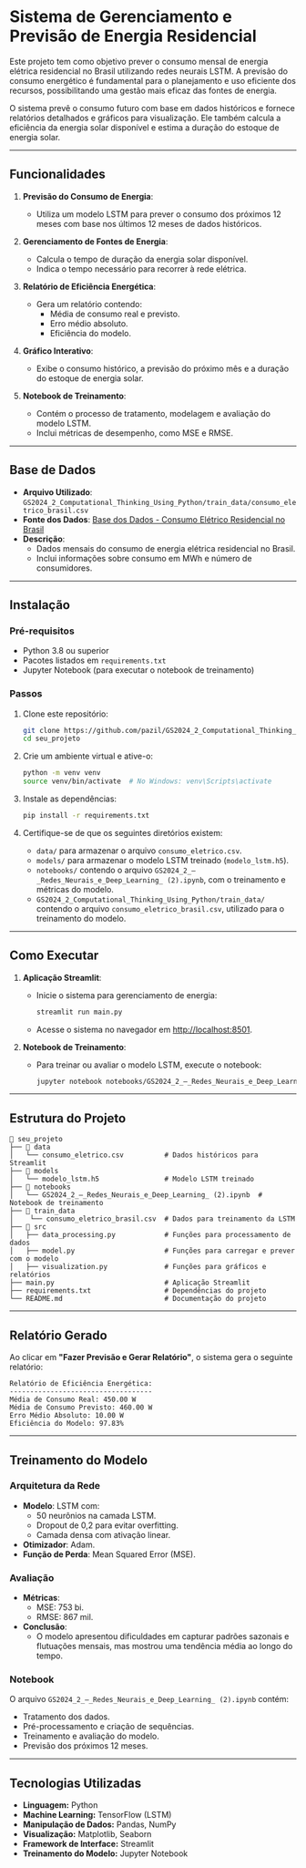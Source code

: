 # **Sistema de Gerenciamento e Previsão de Energia Residencial**

Este projeto tem como objetivo prever o consumo mensal de energia elétrica residencial no Brasil utilizando redes neurais LSTM. A previsão do consumo energético é fundamental para o planejamento e uso eficiente dos recursos, possibilitando uma gestão mais eficaz das fontes de energia.

O sistema prevê o consumo futuro com base em dados históricos e fornece relatórios detalhados e gráficos para visualização. Ele também calcula a eficiência da energia solar disponível e estima a duração do estoque de energia solar.

---

## **Funcionalidades**

1. **Previsão do Consumo de Energia**:
   - Utiliza um modelo LSTM para prever o consumo dos próximos 12 meses com base nos últimos 12 meses de dados históricos.

2. **Gerenciamento de Fontes de Energia**:
   - Calcula o tempo de duração da energia solar disponível.
   - Indica o tempo necessário para recorrer à rede elétrica.

3. **Relatório de Eficiência Energética**:
   - Gera um relatório contendo:
     - Média de consumo real e previsto.
     - Erro médio absoluto.
     - Eficiência do modelo.

4. **Gráfico Interativo**:
   - Exibe o consumo histórico, a previsão do próximo mês e a duração do estoque de energia solar.

5. **Notebook de Treinamento**:
   - Contém o processo de tratamento, modelagem e avaliação do modelo LSTM.
   - Inclui métricas de desempenho, como MSE e RMSE.

---

## **Base de Dados**

- **Arquivo Utilizado**: `GS2024_2_Computational_Thinking_Using_Python/train_data/consumo_eletrico_brasil.csv`
- **Fonte dos Dados**: [Base dos Dados - Consumo Elétrico Residencial no Brasil](https://basedosdados.org/dataset/3e31e540-81ba-4665-9e72-3f81c176adad?table=b955feef-1649-428b-ba46-bc891d2facc2)
- **Descrição**:
  - Dados mensais do consumo de energia elétrica residencial no Brasil.
  - Inclui informações sobre consumo em MWh e número de consumidores.

---

## **Instalação**

### **Pré-requisitos**
- Python 3.8 ou superior
- Pacotes listados em `requirements.txt`
- Jupyter Notebook (para executar o notebook de treinamento)

### **Passos**

1. Clone este repositório:
   ```bash
   git clone https://github.com/pazil/GS2024_2_Computational_Thinking_Using_Python.git
   cd seu_projeto
   ```

2. Crie um ambiente virtual e ative-o:
   ```bash
   python -m venv venv
   source venv/bin/activate  # No Windows: venv\Scripts\activate
   ```

3. Instale as dependências:
   ```bash
   pip install -r requirements.txt
   ```

4. Certifique-se de que os seguintes diretórios existem:
   - `data/` para armazenar o arquivo `consumo_eletrico.csv`.
   - `models/` para armazenar o modelo LSTM treinado (`modelo_lstm.h5`).
   - `notebooks/` contendo o arquivo `GS2024_2_–_Redes_Neurais_e_Deep_Learning_ (2).ipynb`, com o treinamento e métricas do modelo.
   - `GS2024_2_Computational_Thinking_Using_Python/train_data/` contendo o arquivo `consumo_eletrico_brasil.csv`, utilizado para o treinamento do modelo.

---

## **Como Executar**

1. **Aplicação Streamlit**:
   - Inicie o sistema para gerenciamento de energia:
     ```bash
     streamlit run main.py
     ```
   - Acesse o sistema no navegador em [http://localhost:8501](http://localhost:8501).

2. **Notebook de Treinamento**:
   - Para treinar ou avaliar o modelo LSTM, execute o notebook:
     ```bash
     jupyter notebook notebooks/GS2024_2_–_Redes_Neurais_e_Deep_Learning_ (2).ipynb
     ```

---

## **Estrutura do Projeto**

```plaintext
📁 seu_projeto
├── 📁 data
│   └── consumo_eletrico.csv          # Dados históricos para Streamlit
├── 📁 models
│   └── modelo_lstm.h5                # Modelo LSTM treinado
├── 📁 notebooks
│   └── GS2024_2_–_Redes_Neurais_e_Deep_Learning_ (2).ipynb  # Notebook de treinamento
├── 📁 train_data
│    └── consumo_eletrico_brasil.csv  # Dados para treinamento da LSTM
├── 📁 src
│   ├── data_processing.py            # Funções para processamento de dados
│   ├── model.py                      # Funções para carregar e prever com o modelo
│   ├── visualization.py              # Funções para gráficos e relatórios
├── main.py                           # Aplicação Streamlit
├── requirements.txt                  # Dependências do projeto
└── README.md                         # Documentação do projeto
```

---

## **Relatório Gerado**

Ao clicar em **"Fazer Previsão e Gerar Relatório"**, o sistema gera o seguinte relatório:

```plaintext
Relatório de Eficiência Energética:
-----------------------------------
Média de Consumo Real: 450.00 W
Média de Consumo Previsto: 460.00 W
Erro Médio Absoluto: 10.00 W
Eficiência do Modelo: 97.83%
```

---

## **Treinamento do Modelo**

### **Arquitetura da Rede**
- **Modelo**: LSTM com:
  - 50 neurônios na camada LSTM.
  - Dropout de 0,2 para evitar overfitting.
  - Camada densa com ativação linear.
- **Otimizador**: Adam.
- **Função de Perda**: Mean Squared Error (MSE).

### **Avaliação**
- **Métricas**:
  - MSE: 753 bi.
  - RMSE: 867 mil.
- **Conclusão**:
  - O modelo apresentou dificuldades em capturar padrões sazonais e flutuações mensais, mas mostrou uma tendência média ao longo do tempo.

### **Notebook**
O arquivo `GS2024_2_–_Redes_Neurais_e_Deep_Learning_ (2).ipynb` contém:
- Tratamento dos dados.
- Pré-processamento e criação de sequências.
- Treinamento e avaliação do modelo.
- Previsão dos próximos 12 meses.

---

## **Tecnologias Utilizadas**

- **Linguagem:** Python
- **Machine Learning:** TensorFlow (LSTM)
- **Manipulação de Dados:** Pandas, NumPy
- **Visualização:** Matplotlib, Seaborn
- **Framework de Interface:** Streamlit
- **Treinamento do Modelo:** Jupyter Notebook
